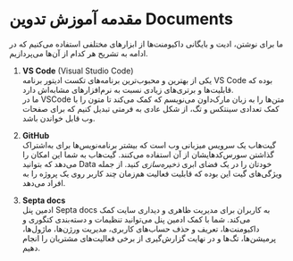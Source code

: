# مقدمه آموزش تدوین Documents
ما برای نوشتن، ادیت و بایگانی داکیومنت‌ها از ابزارهای مختلفی استفاده می‌کنیم که در ادامه به تشریح هر کدام از آن‌ها می‌پردازیم.<br>
1) **VS Code** (Visual Studio Code) <br>
 یکی از بهترین و محبوب‌ترین  برنامه‌های تکست ادیتور برنامه 
 VS Code 
 بوده که قابلیت‌ها و برتری‌های زیادی نسبت به نرم‌افزارهای مشابه‌اش دارد.<br>
 ما در VSCode متن‌ها را به زبان مارک‌داون می‌نویسم که کمک می‌کند تا متون را با کمک تعدادی سینتکس و تگ، از شکل عادی به فرمتی تبدیل کنیم که برای صفحات وب قابل خواندن باشد. <br>

 2) **GitHub** <br>
 گیت‌هاب یک سرویس میزبانی وب است که بیشتر برنامه‌نویس‌ها برای به‌اشتراک گذاشتن سورس‌کد‌هایشان از آن استفاده می‌کنند. گیت‌هاب به شما این امکان را می‌دهد که بتوانید Data خودتان را در یک فضای ابری *ذخیره‌سازی* کنید. از جمله ویژگی‌های گیت این بوده که قابلیت فعالیت هم‌زمان چند کاربر روی یک پروژه را به افراد می‌دهد.<br>
 3) **Septa docs**<br>
 ادمین پنل Septa docs به کاربران برای مدیریت ظاهری و دیداری سایت کمک می‌کند. شما با کمک ادمین پنل می‌توانید تنظیمات و دسته‌بندی کتگوری و داکیومنت‌ها، تعریف و حذف حساب‌های کاربری، مدیریت ورژن‌ها، ماژول‌ها، پرمیشن‌ها، تگ‌ها و در نهایت گزارش‌گیری از برخی فعالیت‌های مشتریان را انجام دهیم. <br>
 
 